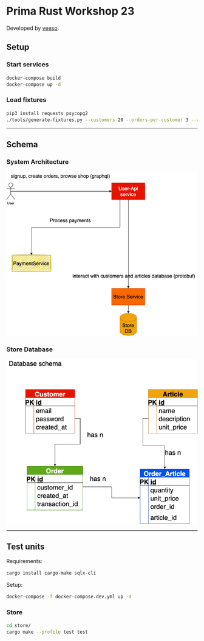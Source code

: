 # Prima Rust Workshop 23

Developed by [veeso](https://github.com/veeso).

## Setup

### Start services

```sh
docker-compose build
docker-compose up -d
```

### Load fixtures

```sh
pip3 install requests psycopg2
./tools/generate-fixtures.py --customers 20 --orders-per-customer 3 --articles-per-order 3
```

---

## Schema

### System Architecture

![system-architecture](assets/images/system-architecture.png)

### Store Database

![database](assets/images/database.png)

---

## Test units

Requirements:

```sh
cargo install cargo-make sqlx-cli
```

Setup:

```sh
docker-compose -f docker-compose.dev.yml up -d
```

### Store

```sh
cd store/
cargo make --profile test test
```
